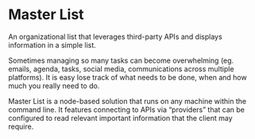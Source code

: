 # Master List

An organizational list that leverages third-party APIs and displays information in a simple list.

Sometimes managing so many tasks can become overwhelming (eg. emails, agenda, tasks, social media, communications across multiple platforms). It is easy lose track of what needs to be done, when and how much you really need to do.

Master List is a node-based solution that runs on any machine within the command line. It features connecting to APIs via “providers” that can be configured to read relevant important information that the client may require.
